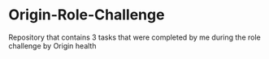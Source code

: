 # Origin-Role-Challenge
Repository that contains 3 tasks that were completed by me during the role challenge by Origin health
